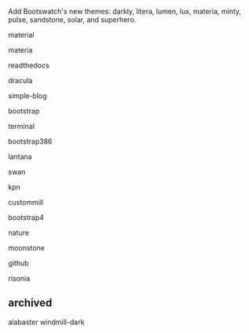 Add Bootswatch's new themes: darkly, litera, lumen, lux, materia, minty, pulse, sandstone, solar, and superhero.

material 

materia

readthedocs

dracula

simple-blog

bootstrap

terminal

bootstrap386

lantana

swan

kpn

custommill

bootstrap4

nature

moonstone

github

risonia


## archived
alabaster 
windmill-dark